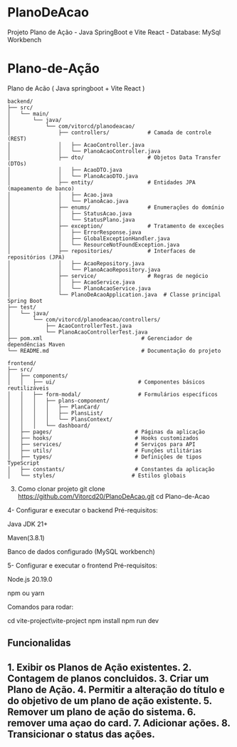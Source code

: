 # PlanoDeAcao
Projeto Plano de Ação  - Java SpringBoot e Vite React - Database: MySql Workbench

# Plano-de-Ação
Plano de Acão ( Java springboot  + Vite React )

```
backend/
├── src/
│   └── main/
│       └── java/
│           └── com/vitorcd/planodeacao/
│               ├── controllers/            # Camada de controle (REST)
│               │   ├── AcaoController.java
│               │   └── PlanoAcaoController.java
│               ├── dto/                    # Objetos Data Transfer (DTOs)
│               │   ├── AcaoDTO.java
│               │   └── PlanoAcaoDTO.java
│               ├── entity/                 # Entidades JPA (mapeamento de banco)
│               │   ├── Acao.java
│               │   └── PlanoAcao.java
│               ├── enums/                  # Enumerações do domínio
│               │   ├── StatusAcao.java
│               │   └── StatusPlano.java
│               ├── exception/              # Tratamento de exceções
│               │   ├── ErrorResponse.java
│               │   ├── GlobalExceptionHandler.java
│               │   └── ResourceNotFoundException.java
│               ├── repositories/           # Interfaces de repositórios (JPA)
│               │   ├── AcaoRepository.java
│               │   └── PlanoAcaoRepository.java
│               ├── service/                # Regras de negócio
│               │   ├── AcaoService.java
│               │   └── PlanoAcaoService.java
│               └── PlanoDeAcaoApplication.java  # Classe principal Spring Boot
├── test/
│   └── java/
│       └── com/vitorcd/planodeacao/controllers/
│           ├── AcaoControllerTest.java
│           └── PlanoAcaoControllerTest.java
├── pom.xml                               # Gerenciador de dependências Maven
└── README.md                             # Documentação do projeto
```

```
frontend/
├── src/
│   ├── components/
│   │   ├── ui/                          # Componentes básicos reutilizáveis
│   │   ├── form-modal/                  # Formulários específicos
│   │   │   ├── plans-component/
│   │   │   │   ├── PlanCard/
│   │   │   │   ├── PlansList/
│   │   │   │   └── PlansContext/
│   │   │   └── dashboard/
│   ├── pages/                          # Páginas da aplicação
│   ├── hooks/                          # Hooks customizados
│   ├── services/                       # Serviços para API
│   ├── utils/                          # Funções utilitárias
│   ├── types/                          # Definições de tipos TypeScript
│   ├── constants/                      # Constantes da aplicação
│   └── styles/                        # Estilos globais
```


3. Como clonar projeto
git clone https://github.com/Vitorcd20/PlanoDeAcao.git
cd Plano-de-Acao


4- Configurar e executar o backend
Pré-requisitos:

Java JDK 21+ 

Maven(3.8.1)

Banco de dados configurado (MySQL workbench)


5- Configurar e executar o frontend
Pré-requisitos:

Node.js 20.19.0

npm ou yarn

Comandos para rodar:

cd vite-project\vite-project
npm install
npm run dev


<h2>Funcionalidas<h2> 

<p>
1. Exibir os Planos de Ação existentes.
2. Contagem de planos concluidos.
3. Criar um Plano de Ação.
4. Permitir a alteração do título e do objetivo de um plano de ação existente.
5. Remover um plano de ação do sistema.
6. remover uma açao do card.
7. Adicionar ações.
8. Transicionar o status das ações.
</p>

